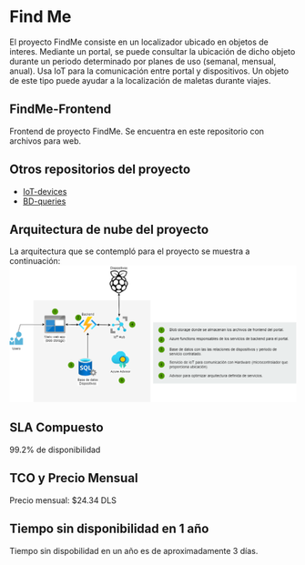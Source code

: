 # Find Me

El proyecto FindMe consiste en un localizador ubicado en objetos de interes. Mediante un portal, se puede consultar la ubicación de dicho objeto durante un periodo determinado por planes de uso (semanal, mensual, anual). Usa IoT para la comunicación entre portal y dispositivos. Un objeto de este tipo puede ayudar a la localización de maletas durante viajes.

## FindMe-Frontend
Frontend de proyecto FindMe. Se encuentra en este repositorio con archivos para web.

## Otros repositorios del proyecto
- [IoT-devices](https://github.com/ELECTROBITS-TEAM/FindMe-IoT)
- [BD-queries](https://github.com/ELECTROBITS-TEAM/FindMe-BD)

## Arquitectura de nube del proyecto
La arquitectura que se contempló para el proyecto se muestra a continuación:
![Arquitectura](https://github.com/ELECTROBITS-TEAM/FindMe-Frontend/blob/main/CODE/images/arquitectura-findme.png)

## SLA Compuesto
99.2% de disponibilidad

## TCO y Precio Mensual
Precio mensual: $24.34 DLS

## Tiempo sin disponibilidad en 1 año
Tiempo sin dispobilidad en un año es de aproximadamente 3 días.
